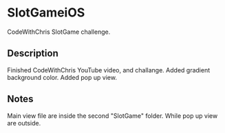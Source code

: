 # SlotGameiOS
CodeWithChris SlotGame challenge. 

## Description
Finished CodeWithChris YouTube video, and challange.
Added gradient background color.
Added pop up view.

## Notes
Main view file are inside the second "SlotGame" folder. While pop up view are outside.

